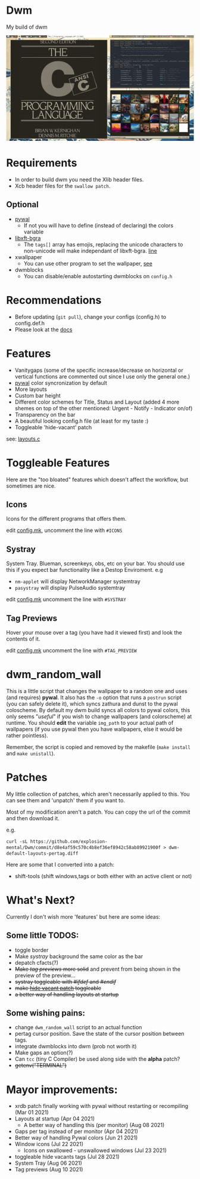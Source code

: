 # Dwm
My build of dwm

![Image](rice.gif "dwm")

# Requirements
- In order to build dwm you need the Xlib header files.
- Xcb header files for the `swallow patch`.
## Optional
- [pywal](https://github.com/dylanaraps/pywal)
	* If not you will have to define (instead of declaring) the colors
	  variable
- [libxft-bgra](https://github.com/uditkarode/libxft-bgra)
	* The `tags[]` array has emojis, replacing the unicode characters to
	  non-unicode will make independant of libxft-bgra.
	  [line](https://github.com/explosion-mental/Dwm/blob/410c01096547f3400d9afad7a091e3cb8c11397e/config.h#L63)
- xwallpaper
	* You can use other program to set the wallpaper,
	  [see](https://github.com/explosion-mental/Dwm/blob/main/dwm_random_wall)
- dwmblocks
	* You can disable/enable autostarting dwmblocks on `config.h`

# Recommendations
- Before updating (`git pull`), change your configs (config.h) to config.def.h
- Please look at the [docs](doc.md)

# Features
- Vanitygaps (some of the specific increase/decrease on horizontal or vertical
  functions are commented out since I use only the general one.)
- [pywal](https://github.com/dylanaraps/pywal) color syncronization by default
- More layouts
- Custom bar height
- Different color schemes for Title, Status and Layout (added 4 more shemes on
  top of the other mentioned: Urgent - Notify - Indicator on/of)
- Transparency on the bar
- A beautiful looking config.h file (at least for my taste :)
- Toggleable 'hide-vacant' patch


see: [layouts.c](https://github.com/explosion-mental/Dwm/blob/main/layouts.c)

# Toggleable Features
Here are the "too bloated" features which doesn't affect the workflow, but
sometimes are nice.

## Icons
Icons for the different programs that offers them.


edit [config.mk](https://github.com/explosion-mental/Dwm/blob/main/config.mk),
uncomment the line with `#ICONS`

## Systray
System Tray. Blueman, screenkeys, obs, etc on your bar. You should use this if
you expect bar functionality like a Destop Enviroment.
e.g
- `nm-applet` will display NetworkManager systemtray
- `pasystray` will display PulseAudio systemtray


edit [config.mk](https://github.com/explosion-mental/Dwm/blob/main/config.mk)
uncomment the line with `#SYSTRAY`

## Tag Previews
Hover your mouse over a tag (you have had it viewed first) and look the contents of it.

edit [config.mk](https://github.com/explosion-mental/Dwm/blob/main/config.mk)
uncomment the line with `#TAG_PREVIEW`

# dwm_random_wall
This is a little script that changes the wallpaper to a random one and uses
(and requires) **pywal**. It also has the `-o` option that runs a `postrun`
script (you can safely delete it), which syncs zathura and dunst to the pywal
coloscheme. By default my dwm build syncs all colors to pywal colors, this only
seems "_useful_" if you wish to change wallpapers (and colorscheme) at runtime.
You should **edit** the variable `img_path` to your actual path of wallpapers
(if you use pywal then you have wallpapers, else it would be rather pointless).

Remember, the script is copied and removed by the makefile (`make install` and
`make unistall`).

# Patches
My little collection of patches, which aren't necessarily applied to this. You
can see them and 'unpatch' them if you want to.

Most of my modification aren't a patch. You can copy the url of the commit and
then download it.

e.g.
```
curl -sL https://github.com/explosion-mental/Dwm/commit/d8e4af59c570c4b8ef36ef8942c58ab89921900f > dwm-default-layouts-pertag.diff
```
Here are some that I converted into a patch:
- shift-tools (shift windows,tags or both either with an active client or not)

# What's Next?
Currently I don't wish more 'features' but here are some ideas:

## Some little TODOS:
- toggle border
- Make _systray_ background the same color as the bar
- depatch cfacts(?)
- <s>Make _tag previews_ more solid</s> and prevent from being shown in the preview of the preview...
- <s>systray toggleable with _#ifdef_ and _#endif_</s>
- <s>make [hide vacant patch](https://dwm.suckless.org/patches/hide_vacant_tags/)
  toggleable</s>
- <s>a better way of handling layouts at startup</s>

## Some wishing pains:
- change `dwm_random_wall` script to an actual function
- pertag cursor position. Save the state of the cursor position between tags.
- integrate dwmblocks into dwm (prob not worth it)
- Make gaps an option(?)
- Can `tcc` (tiny C Compiler) be used along side with the **alpha** patch?
- <s>getenv("TERMINAL")</s>

# Mayor improvements:
- xrdb patch finally working with pywal without restarting or recompiling (Mar
  01 2021)
- Layouts at startup (Apr 04 2021)
	* A better way of handling this (per monitor) (Aug 08 2021)
- Gaps per tag instead of per monitor (Apr 04 2021)
- Better way of handling Pywal colors (Jun 21 2021)
- Window icons (Jul 22 2021)
	* Icons on swallowed - unswallowed windows (Jul 23 2021)
- toggleable hide vacants tags (Jul 28 2021)
- System Tray (Aug 06 2021)
- Tag previews (Aug 10 2021)
